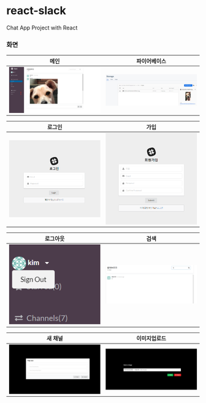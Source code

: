 # react-slack
Chat App Project with React 


### 화면

| 메인 | 파이어베이스 |
| ---| --- |
| <img src="./portfolio/main.PNG" width="500px"> | <img src="./portfolio/firebase.PNG" width="500px"> |

| 로그인 | 가입 |
| ---| --- |
| <img src="./portfolio/login.PNG" width="500px"> | <img src="./portfolio/register.PNG" width="500px"> |

| 로그아웃 | 검색 |
| ---| --- |
| <img src="./portfolio/logout.PNG" width="500px"> | <img src="./portfolio/search.PNG" width="500px"> |

| 새 채널 | 이미지업로드 |
| ---| --- |
| <img src="./portfolio/newch.PNG" width="500px"> | <img src="./portfolio/upload.PNG" width="500px"> |



